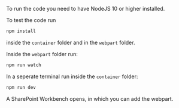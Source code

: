 To run the code you need to have NodeJS 10 or higher installed.

To test the code run

```bash
npm install
```
inside the `container` folder and in the `webpart` folder.

Inside the `webpart` folder run:
```bash
npm run watch
```

In a seperate terminal run inside the `container` folder: 
```bash
npm run dev
```

A SharePoint Workbench opens, in which you can add the webpart.